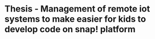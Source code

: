 # Thesis - Management  of remote iot systems to make easier for kids to develop code on snap! platform
